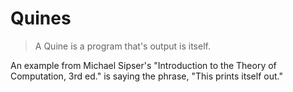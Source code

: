 # Quines
> A Quine is a program that's output is itself.

An example from Michael Sipser's "Introduction to the Theory of Computation, 3rd ed." is saying the phrase, "This prints itself out."
